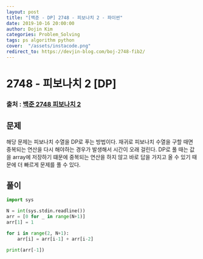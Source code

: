 ```yaml
---
layout: post
title: "[백준 - DP] 2748 - 피보나치 2 - 파이썬"
date: 2019-10-16 20:00:00
author: Dojin Kim
categories: Problem_Solving
tags: ps algorithm python
cover:  "/assets/instacode.png"
redirect_to: https://devjin-blog.com/boj-2748-fib2/
---
```


# 2748 - 피보나치 2 [DP]

### 출처 : <a href="https://www.acmicpc.net/problem/2748"> 백준 2748 피보나치 2</a>

## 문제
해당 문제는 피보나치 수열을 DP로 푸는 방법이다. 재귀로 피보나치 수열을 구할 때면 중복되는 연산을 다시 해야하는 경우가 발생해서 시간이 오래 걸린다. DP로 풀 때는 값을 array에 저장하기 떄문에 중복되는 연산을 하지 않고 바로 답을 가지고 올 수 있기 때문에 더 빠르게 문제를 풀 수 있다.

## 풀이
```python
import sys

N = int(sys.stdin.readline())
arr = [0 for _ in range(N+1)]
arr[1] = 1

for i in range(2, N+1):
    arr[i] = arr[i-1] + arr[i-2]

print(arr[-1])
```